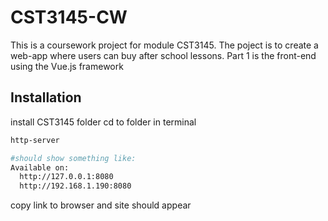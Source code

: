 # CST3145-CW

This is a coursework project for module CST3145. The poject is to create a web-app where users can buy after school lessons.
Part 1 is the front-end using the Vue.js framework

## Installation

install CST3145 folder
cd to folder in terminal

```bash
http-server

#should show something like:
Available on:
  http://127.0.0.1:8080
  http://192.168.1.190:8080
```
copy link to browser and site should appear
